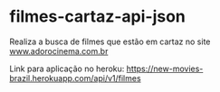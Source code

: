 # filmes-cartaz-api-json
Realiza a busca de filmes que estão em cartaz no site www.adorocinema.com.br

Link para aplicação no heroku: https://new-movies-brazil.herokuapp.com/api/v1/filmes
